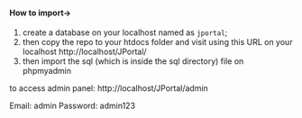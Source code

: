 #### How to import->

1. create a database on your localhost named as `jportal`;
2. then copy the repo to your htdocs folder and visit using this URL on your localhost http://localhost/JPortal/
3. then import the sql (which is inside the sql directory) file on phpmyadmin

to access admin panel:
http://localhost/JPortal/admin

Email: admin
Password: admin123
